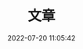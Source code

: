 ---
pageComponent:
  name: Catalogue
  data:
    key: 01.文章
title: 文章
date: 2022-07-20 11:05:42
permalink: /文章/
sidebar: false
article: false
comment: false
editLink: false
---
